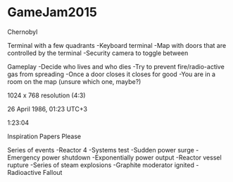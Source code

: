 # GameJam2015

Chernobyl

Terminal with a few quadrants
-Keyboard terminal
-Map with doors that are controlled by the terminal
-Security camera to toggle between

Gameplay
-Decide who lives and who dies
-Try to prevent fire/radio-active gas from spreading
-Once a door closes it closes for good
-You are in a room on the map (unsure which one, maybe?)

1024 x 768 resolution (4:3)


26 April 1986, 01:23 UTC+3

1:23:04

Inspiration Papers Please


Series of events
-Reactor 4
-Systems test
-Sudden power surge
-Emergency power shutdown
-Exponentially power output
-Reactor vessel rupture
-Series of steam explosions
-Graphite moderator ignited
-Radioactive Fallout
